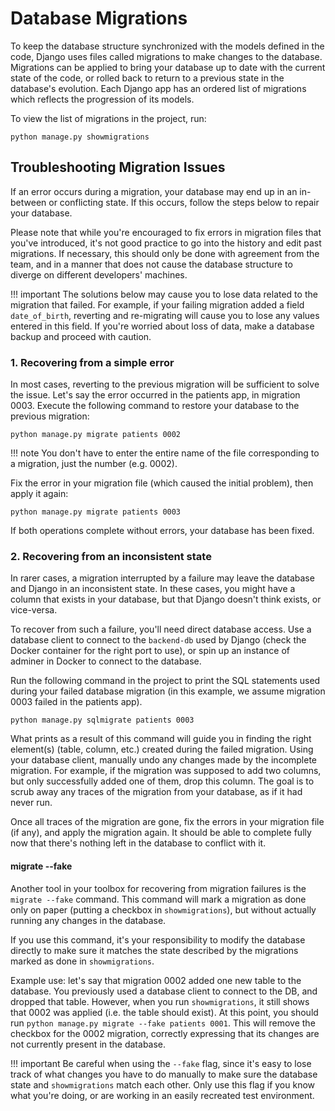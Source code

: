 # Database Migrations

To keep the database structure synchronized with the models defined in the code, Django uses files called migrations
to make changes to the database. Migrations can be applied to bring your database up to date with the current state of
the code, or rolled back to return to a previous state in the database's evolution. Each Django app has
an ordered list of migrations which reflects the progression of its models.

To view the list of migrations in the project, run:

```shell
python manage.py showmigrations
```

## Troubleshooting Migration Issues

If an error occurs during a migration, your database may end up in an in-between or conflicting state.
If this occurs, follow the steps below to repair your database.

Please note that while you're encouraged to fix errors in migration files that you've introduced,
it's not good practice to go into the history and edit past migrations. If necessary, this should only be done with
agreement from the team, and in a manner that does not cause the database structure to diverge on different developers'
machines.

!!! important
    The solutions below may cause you to lose data related to the migration that failed. For example, if your failing
    migration added a field `date_of_birth`, reverting and re-migrating will cause you to lose any values entered in
    this field. If you're worried about loss of data, make a database backup and proceed with caution.

### 1. Recovering from a simple error

In most cases, reverting to the previous migration will be sufficient to solve the issue. Let's say the error occurred
in the patients app, in migration 0003. Execute the following command to restore your database
to the previous migration:

```shell
python manage.py migrate patients 0002
```

!!! note
    You don't have to enter the entire name of the file corresponding to a migration, just the number (e.g. 0002).

Fix the error in your migration file (which caused the initial problem), then apply it again:

```shell
python manage.py migrate patients 0003
```

If both operations complete without errors, your database has been fixed.

### 2. Recovering from an inconsistent state

In rarer cases, a migration interrupted by a failure may leave the database and Django in an inconsistent state.
In these cases, you might have a column that exists in your database, but that Django doesn't think exists,
or vice-versa.

To recover from such a failure, you'll need direct database access. Use a database client to connect to the `backend-db`
used by Django (check the Docker container for the right port to use), or spin up an instance of adminer in Docker
to connect to the database.

Run the following command in the project to print the SQL statements used during your failed database migration
(in this example, we assume migration 0003 failed in the patients app).

```shell
python manage.py sqlmigrate patients 0003
```

What prints as a result of this command will guide you in finding the right element(s) (table, column, etc.) created
during the failed migration. Using your database client, manually undo any changes made by the incomplete
migration. For example, if the migration was supposed to add two columns, but only successfully added one of them,
drop this column. The goal is to scrub away any traces of the migration from your database, as if it had never run.

Once all traces of the migration are gone, fix the errors in your migration file (if any),
and apply the migration again. It should be able to complete fully now that there's nothing left in the database to
conflict with it.

#### migrate --fake

Another tool in your toolbox for recovering from migration failures is the `migrate --fake` command.
This command will mark a migration as done only on paper (putting a checkbox in `showmigrations`), but without
actually running any changes in the database.

If you use this command, it's your responsibility to modify the database directly to make sure it matches the
state described by the migrations marked as done in `showmigrations`.

Example use: let's say that migration 0002 added one new table to the database. You previously used
a database client to connect to the DB, and dropped that table. However, when you run `showmigrations`,
it still shows that 0002 was applied (i.e. the table should exist).
At this point, you should run `python manage.py migrate --fake patients 0001`.
This will remove the checkbox for the 0002 migration, correctly expressing that its changes are not currently present
in the database.

!!! important
    Be careful when using the `--fake` flag, since it's easy to lose track of what changes you have to do manually
    to make sure the database state and `showmigrations` match each other. Only use this flag if you know
    what you're doing, or are working in an easily recreated test environment.
